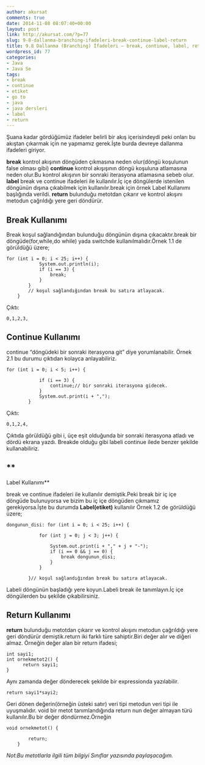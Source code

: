```yaml
---
author: akursat
comments: true
date: 2014-11-08 08:07:40+00:00
layout: post
link: http://akursat.com/?p=77
slug: 9-8-dallanma-branching-ifadeleri-break-continue-label-return
title: 9.8 Dallanma (Branching) İfadeleri – break, continue, label, return
wordpress_id: 77
categories:
- Java
- Java Se
tags:
- break
- continue
- etiket
- go to
- java
- java dersleri
- label
- return
---
```


Şuana kadar gördüğümüz ifadeler belirli bir akış içerisindeydi peki onları bu akıştan çıkarmak için ne yapmamız gerek.İşte burda devreye dallanma ifadeleri giriyor.




**break** kontrol akışının döngüden çıkmasına neden olur(döngü koşulunun false olması gibi)
**continue** kontrol akışışının döngü koşuluna atlamasına neden olur.Bu kontrol akışının bir sonraki iterasyona atlamasına sebeb olur.
**label** break ve continue ifadeleri ile kullanılır.İç içe döngülerde istenilen döngünün dışına çıkabilmek için kullanılır.break için örnek Label Kullanımı başlığında verildi.
**return** bulunduğu metotdan çıkarır ve kontrol akışını metodun çağrıldığı yere geri döndürür.





## **Break Kullanımı**




Break koşul sağlandığından bulunduğu döngünün dışına çıkacaktır.break bir döngüde(for,while,do while) yada switchde kullanılmalıdır.Örnek 1.1 de görüldüğü üzere;




    
    for (int i = 0; i < 25; i++) {
    			System.out.println(i);
    			if (i == 3) {
    				break;
    			}
    		}
    		// koşul sağlandığından break bu satıra atlayacak.
    	}


Çıktı:

    
    0,1,2,3,




## **Continue Kullanımı**




continue “döngüdeki bir sonraki iterasyona git” diye yorumlanabilir. Örnek 2.1 bu durumu çıktıdan kolayca anlayabiliriz.




    
    for (int i = 0; i < 5; i++) {
    
    			if (i == 3) {
    				continue;// bir sonraki iterasyona gidecek.
    			}
    			System.out.print(i + ",");
    		}


Çıktı:

    
    0,1,2,4,




Çıktıda görüldüğü gibi i, üçe eşit olduğunda bir sonraki iterasyona atladı ve dördü ekrana yazdı.
Breakde olduğu gibi labeli continue ilede benzer şekilde kullanabiliriz.





## **
Label Kullanımı**


break ve continue ifadeleri ile kullanılır demiştik.Peki break bir iç içe döngüde bulunuyorsa ve bizim bu iç içe döngüden çıkmamız gerekiyorsa.İşte bu durumda **Label(etiket)** kullanılır Örnek 1.2 de görüldüğü üzere;

    
    dongunun_disi: for (int i = 0; i < 25; i++) {
    
    			for (int j = 0; j < 3; j++) {
    
    				System.out.print(i + "," + j + "-");
    				if (i == 0 && j == 0) {
    					break dongunun_disi;
    				}
    			}
    
    		}// koşul sağlandığından break bu satıra atlayacak.




Labeli döngünün başladığı yere koyun.Labeli break ile tanımlayın.İç içe döngülerden bu şekilde çıkabilirsiniz.





## **Return Kullanımı**




**return** bulunduğu metotdan çıkarır ve kontrol akışını metodun çağrıldığı yere geri döndürür demiştik.return iki farklı türe sahiptir.Biri değer alır ve diğeri almaz.
Örneğin değer alan bir return ifadesi;




    
    int sayi1;
    int ornekmetot2() {
          return sayi1;
    }




Aynı zamanda değer dönderecek şekilde bir expressionda yazılabilir.




    
    return sayi1*sayi2;




Geri dönen değerin(örneğin üsteki satır) veri tipi metodun veri tipi ile uyuşmalıdır.
void bir metot tanımlandığında return nun değer almayan türü kullanılır.Bu bir değer döndürmez.Örneğin




    
    void ornekmetot() {
    
    		return;
    	}




_Not:Bu metotlarla ilgili tüm bilgiyi Sınıflar yazısında paylaşacağım._
